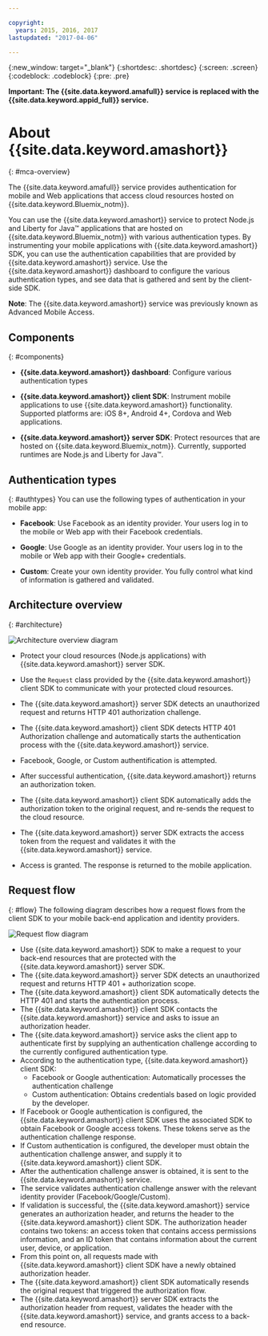 ```yaml
---

copyright:
  years: 2015, 2016, 2017
lastupdated: "2017-04-06"

---
```


{:new_window: target="_blank"}
{:shortdesc: .shortdesc}
{:screen: .screen}
{:codeblock: .codeblock}
{:pre: .pre}

**Important: The {{site.data.keyword.amafull}} service is replaced with the {{site.data.keyword.appid_full}} service.**

# About {{site.data.keyword.amashort}}
{: #mca-overview}

The {{site.data.keyword.amafull}} service provides authentication for mobile and Web applications that access cloud resources hosted on {{site.data.keyword.Bluemix_notm}}.

You can use the {{site.data.keyword.amashort}} service to protect Node.js and Liberty for Java&trade; applications that are hosted on {{site.data.keyword.Bluemix_notm}} with various authentication types. By instrumenting your mobile applications with {{site.data.keyword.amashort}} SDK, you can use the authentication capabilities that are provided by {{site.data.keyword.amashort}} service. Use the {{site.data.keyword.amashort}} dashboard to configure the various authentication types, and see data that is gathered and sent by the client-side SDK.

**Note**: The {{site.data.keyword.amashort}}  service was previously known as Advanced Mobile Access.

## Components
{: #components}

* **{{site.data.keyword.amashort}} dashboard**: Configure various authentication types

* **{{site.data.keyword.amashort}} client SDK**: Instrument mobile applications to use {{site.data.keyword.amashort}}  functionality. Supported platforms are: iOS 8+, Android 4+, Cordova and Web applications.

* **{{site.data.keyword.amashort}} server SDK**: Protect resources that are hosted on {{site.data.keyword.Bluemix_notm}}. Currently, supported runtimes are Node.js and Liberty for Java&trade;.

## Authentication types
{: #authtypes}
You can use the following types of authentication in your mobile app:

* **Facebook**: Use Facebook as an identity provider. Your users log in to the mobile or Web app with their Facebook credentials.

* **Google**: Use Google as an identity provider. Your users log in to the mobile or Web app with their Google+ credentials.

* **Custom**: Create your own identity provider. You fully control what kind of information is gathered and validated.

## Architecture overview
{: #architecture}

![Architecture overview diagram](images/mca-overview.jpg)

* Protect your cloud resources (Node.js applications) with {{site.data.keyword.amashort}} server SDK.

* Use the `Request` class provided by the {{site.data.keyword.amashort}} client SDK to communicate with your protected cloud resources.

* The {{site.data.keyword.amashort}} server SDK detects an unauthorized request and returns HTTP 401 authorization challenge.

* The {{site.data.keyword.amashort}} client SDK detects HTTP 401 Authorization challenge and automatically starts the authentication process with the {{site.data.keyword.amashort}}  service.

* Facebook, Google, or Custom authentification is attempted.

* After successful authentication, {{site.data.keyword.amashort}} returns an authorization token.

* The {{site.data.keyword.amashort}} client SDK automatically adds the authorization token to the original request, and re-sends the request to the cloud resource.

* The {{site.data.keyword.amashort}}  server SDK extracts the access token from the request and validates it with the {{site.data.keyword.amashort}} service.

* Access is granted.  The response is returned to the mobile application.

## Request flow
{: #flow}
The following diagram describes how a request flows from the client SDK to your mobile back-end application and identity providers.

![Request flow diagram](images/mca-sequence-overview.jpg)

* Use {{site.data.keyword.amashort}} SDK to make a request to your back-end resources that are protected with the {{site.data.keyword.amashort}} server SDK.
* The {{site.data.keyword.amashort}} server SDK detects an unauthorized request and returns HTTP 401 + authorization scope.
* The {{site.data.keyword.amashort}} client SDK automatically detects the HTTP 401 and starts the authentication process.
* The {{site.data.keyword.amashort}} client SDK contacts the {{site.data.keyword.amashort}} service and asks to issue an authorization header.
* The {{site.data.keyword.amashort}} service asks the client app to authenticate first by supplying an authentication challenge according to the currently configured authentication type.
* According to the authentication type, {{site.data.keyword.amashort}} client SDK:
   * Facebook or Google authentication: Automatically processes the authentication challenge
   * Custom authentication: Obtains credentials based on logic provided by the developer.
* If Facebook or Google authentication is configured, the {{site.data.keyword.amashort}} client SDK uses the associated SDK to obtain Facebook or Google access tokens. These tokens serve as the authentication challenge response.
* If Custom authentication is configured, the developer must obtain the authentication challenge answer, and supply it to {{site.data.keyword.amashort}} client SDK.
* After the authentication challenge answer is obtained, it is sent to the {{site.data.keyword.amashort}} service.
* The service validates authentication challenge answer with the relevant identity provider (Facebook/Google/Custom).
* If validation is successful, the {{site.data.keyword.amashort}} service generates an authorization header, and returns the header to the {{site.data.keyword.amashort}} client SDK. The authorization header contains two tokens: an access token that contains access permissions information, and an ID token that contains information about the current user, device, or application.
* From this point on, all requests made with {{site.data.keyword.amashort}} client SDK have a newly obtained authorization header.
* The {{site.data.keyword.amashort}} client SDK automatically resends the original request that triggered the authorization flow.
* The {{site.data.keyword.amashort}} server SDK extracts the authorization header from request, validates the header with the  {{site.data.keyword.amashort}} service, and grants access to a back-end resource.

